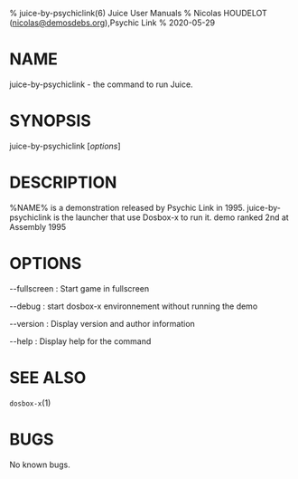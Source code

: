 % juice-by-psychiclink(6) Juice User Manuals
% Nicolas HOUDELOT (nicolas@demosdebs.org),Psychic Link
% 2020-05-29

# NAME
juice-by-psychiclink - the command to run Juice.

# SYNOPSIS
juice-by-psychiclink [*options*]

# DESCRIPTION
%NAME% is a demonstration released by Psychic Link in 1995.
juice-by-psychiclink is the launcher that use Dosbox-x to run it.
demo ranked 2nd at Assembly 1995

# OPTIONS
\--fullscreen
:   Start game in fullscreen

\--debug
:   start dosbox-x environnement without running the demo

\--version
:   Display version and author information

\--help
:   Display help for the command

# SEE ALSO
`dosbox-x`(1)

# BUGS
No known bugs.
